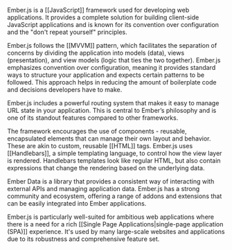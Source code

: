 Ember.js is a [[JavaScript]] framework used for developing web applications. It provides a complete solution for building client-side JavaScript applications and is known for its convention over configuration and the "don't repeat yourself" principles.

Ember.js follows the [[MVVM]] pattern, which facilitates the separation of concerns by dividing the application into models (data), views (presentation), and view models (logic that ties the two together). Ember.js emphasizes convention over configuration, meaning it provides standard ways to structure your application and expects certain patterns to be followed. This approach helps in reducing the amount of boilerplate code and decisions developers have to make.

Ember.js includes a powerful routing system that makes it easy to manage URL state in your application. This is central to Ember’s philosophy and is one of its standout features compared to other frameworks.

The framework encourages the use of components - reusable, encapsulated elements that can manage their own layout and behavior. These are akin to custom, reusable [[HTML]] tags. Ember.js uses [[Handlebars]], a simple templating language, to control how the view layer is rendered. Handlebars templates look like regular HTML, but also contain expressions that change the rendering based on the underlying data.

Ember Data is a library that provides a consistent way of interacting with external APIs and managing application data. Ember.js has a strong community and ecosystem, offering a range of addons and extensions that can be easily integrated into Ember applications.

Ember.js is particularly well-suited for ambitious web applications where there is a need for a rich [[Single Page Applications|single-page application (SPA)]] experience. It's used by many large-scale websites and applications due to its robustness and comprehensive feature set.

